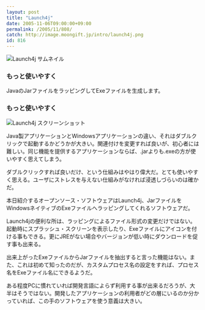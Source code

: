 ```yaml
---
layout: post
title: "Launch4j"
date: 2005-11-06T09:00:00+09:00
permalink: /2005/11/808/
catch: http://image.moongift.jp/intro/launch4j.png
id: 816
---
```

 ![Launch4j サムネイル](http://image.moongift.jp/intro/launch4j.s.png "Launch4j サムネイル")
  

### もっと使いやすく
  
JavaのJarファイルをラッピングしてExeファイルを生成します。  
<!--more-->  

### もっと使いやすく
  

![Launch4j スクリーンショット](http://image.moongift.jp/intro/launch4j.png "Launch4j スクリーンショット")

  

Java製アプリケーションとWindowsアプリケーションの違い、それはダブルクリックで起動するかどうかが大きい。関連付けを変更すれば良いが、初心者には難しい。同じ機能を提供するアプリケーションならば、.jarよりも.exeの方が使いやすく思えてしまう。

  

ダブルクリックすれば良いだけ、という仕組みはやはり偉大だ。とても使いやすく思える。ユーザにストレスを与えない仕組みがなければ浸透しづらいのは確かだ。

  

本日紹介するオープンソース・ソフトウェアはLaunch4j、JarファイルをWindowsネイティブのExeファイルへラッピングしてくれるソフトウェアだ。

  

Launch4jの便利な所は、ラッピングによるファイル形式の変更だけではない。起動時にスプラッシュ・スクリーンを表示したり、Exeファイルにアイコンを付ける事もできる。更にJREがない場合やバージョンが低い時にダウンロードを促す事も出来る。

  

出来上がったExeファイルからJarファイルを抽出すると言った機能はない。また、これは初めて知ったのだが、カスタムプロセス名の設定をすれば、プロセス名をExeファイル名にできるようだ。

  

ある程度PCに慣れていれば開発言語によらず利用する事が出来るだろうが、大半はそうではない。開発したアプリケーションの利用者がどの層にいるのか分かっていれば、この手のソフトウェアを使う意義は大きい。

